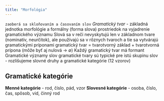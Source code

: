 ```yaml
---
title: "Morfológia"
---
```


`zaoberá sa skloňovaním a časovaním slov`
*Gramatický tvar* - základná jednotka morfológie a formálny (forma slova) prostriedok na vyjadrenie gramatického významu
Slová sa v reči nevyskytujú len v základnom tvare (nominatív, neurčitok), ale používajú sa v rôznych tvaroch a tie sa vytvárajú gramatickými príponami
gramatický tvar = tvarotvorný základ + tvarotvorná prípona (môže byť aj nulová $\rightarrow \ \emptyset$)
Každý gramatický tvar má formant
Gramatické významy slov gramatické tvary sú typické pre istú skupinu slov - rozlišujeme slovné druhy a gramatické kategórie (12 vzorov) 

## Gramatické kategórie
**Menné kategórie** - rod, číslo, pád, vzor
**Slovesné kategórie** - osoba, číslo, čas, spôsob, vid, činný rod
